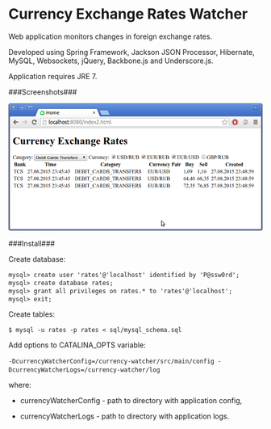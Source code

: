 Currency Exchange Rates Watcher
===============================

Web application monitors changes in foreign exchange rates.

Developed using Spring Framework, Jackson JSON Processor, Hibernate, MySQL, Websockets, jQuery,
Backbone.js and Underscore.js.

Application requires JRE 7.

###Screenshots###

![Main window](currency-watcher.png)

###Install###

Create database:

```
mysql> create user 'rates'@'localhost' identified by 'P@ssw0rd';
mysql> create database rates;
mysql> grant all privileges on rates.* to 'rates'@'localhost';
mysql> exit;
```

Create tables:

```
$ mysql -u rates -p rates < sql/mysql_schema.sql
```

Add options to CATALINA_OPTS variable:

`-DcurrencyWatcherConfig=/currency-watcher/src/main/config -DcurrencyWatcherLogs=/currency-watcher/log`

where: 

- currencyWatcherConfig - path to directory with application config,
 
- currencyWatcherLogs - path to directory with application logs.
